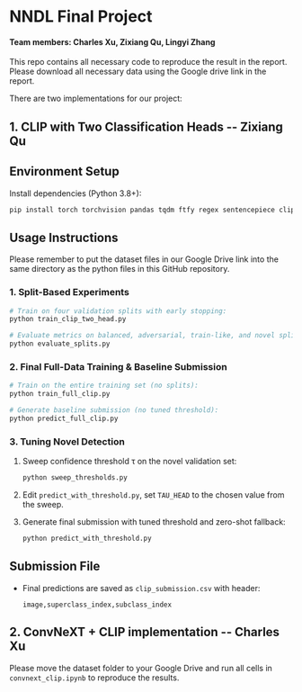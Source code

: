 # NNDL Final Project
#### Team members: Charles Xu, Zixiang Qu, Lingyi Zhang

This repo contains all necessary code to reproduce the result in the report. 
Please download all necessary data using the Google drive link in the report.

There are two implementations for our project:
## 1. CLIP with Two Classification Heads -- Zixiang Qu
## Environment Setup

Install dependencies (Python 3.8+):

```bash
pip install torch torchvision pandas tqdm ftfy regex sentencepiece clip
```

## Usage Instructions

Please remember to put the dataset files in our Google Drive link into the same directory as the python files in this GitHub repository.

### 1. Split-Based Experiments

```bash
# Train on four validation splits with early stopping:
python train_clip_two_head.py

# Evaluate metrics on balanced, adversarial, train-like, and novel splits:
python evaluate_splits.py
```

### 2. Final Full-Data Training & Baseline Submission

```bash
# Train on the entire training set (no splits):
python train_full_clip.py

# Generate baseline submission (no tuned threshold):
python predict_full_clip.py
```

### 3. Tuning Novel Detection

1. Sweep confidence threshold τ on the novel validation set:

   ```bash
   python sweep_thresholds.py
   ```
2. Edit `predict_with_threshold.py`, set `TAU_HEAD` to the chosen value from the sweep.
3. Generate final submission with tuned threshold and zero-shot fallback:

   ```bash
   python predict_with_threshold.py
   ```

## Submission File

* Final predictions are saved as `clip_submission.csv` with header:

  ```csv
  image,superclass_index,subclass_index
  ```



## 2. ConvNeXT + CLIP implementation -- Charles Xu
Please move the dataset folder to your Google Drive and run all cells in `convnext_clip.ipynb` to reproduce the results.
